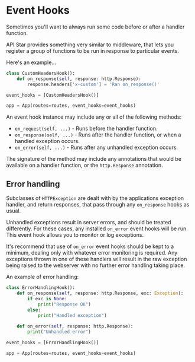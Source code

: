 # Event Hooks

Sometimes you'll want to always run some code before or after a handler function.

API Star provides something very similar to middleware, that lets you register
a group of functions to be run in response to particular events.

Here's an example...

```python
class CustomHeadersHook():
    def on_response(self, response: http.Response):
        response.headers['x-custom'] = 'Ran on_response()'

event_hooks = [CustomHeadersHook()]

app = App(routes=routes, event_hooks=event_hooks)
```

An event hook instance may include any or all of the following methods:

* `on_request(self, ...)` - Runs before the handler function.
* `on_response(self, ...)` - Runs after the handler function, or when a handled exception occurs.
* `on_error(self, ...)` - Runs after any unhandled exception occurs.

The signature of the method may include any annotations that would be available
on a handler function, or the `http.Response` annotation.

## Error handling

Subclasses of `HTTPException` are dealt with by the applications exception handler,
and return responses, that pass through any `on_response` hooks as usual.

Unhandled exceptions result in server errors, and should be treated differently.
For these cases, any installed `on_error` event hooks will be run. This event hook
allows you to monitor or log exceptions.

It's recommend that use of `on_error` event hooks should be kept to a minimum,
dealing only with whatever error monitoring is required. Any exceptions thrown
in one of these handlers will result in the raw exception being raised to the
webserver with no further error handling taking place.

An example of error handling:

```python
class ErrorHandlingHook():
    def on_response(self, response: http.Response, exc: Exception):
        if exc is None:
            print("Response OK")
        else:
            print("Handled exception")
            
    def on_error(self, response: http.Response):
        print("Unhandled error")

event_hooks = [ErrorHandlingHook()]

app = App(routes=routes, event_hooks=event_hooks)
```
